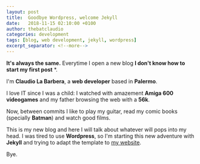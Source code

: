 ```yaml
---
layout: post
title:  Goodbye Wordpress, welcome Jekyll
date:   2018-11-15 02:10:00 +0100
author: thebatclaudio
categories: development
tags: [blog, web development, jekyll, wordpress]
excerpt_separator: <!--more-->
---
```

**It's always the same.** Everytime I open a new blog **I don't know how to start my first post** *.
<!--more-->

I'm **Claudio La Barbera**, a **web developer** based in **Palermo**. 

I love IT since I was a child: I watched with amazement **Amiga 600 videogames** and my father browsing the web with a **56k**. 

Now, between commits I like to play my guitar, read my comic books (specially **Batman**) and watch good films.

This is my new blog and here I will talk about whatever will pops into my head. I was tired to use **Wordpress**, so I'm starting this new adventure with **Jekyll** and trying to adapt the template to [my website](https://thebatclaud.io).

Bye.




